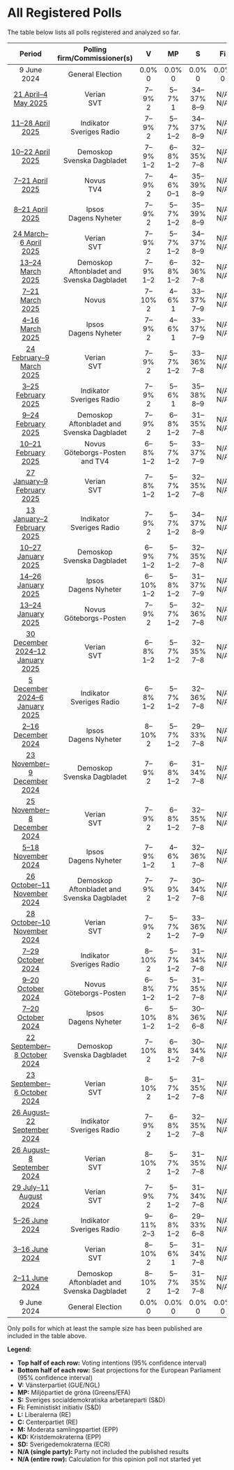 # All Registered Polls

The table below lists all polls registered and analyzed so far.

| Period     | Polling firm/Commissioner(s) | V | MP | S | Fi | L | C | M | KD | SD |
|:----------:|:----------------------------:|:--:|:--:|:--:|:--:|:--:|:--:|:--:|:--:|:--:|
| 9 June 2024 | General Election | 0.0% <br> 0 | 0.0% <br> 0 | 0.0% <br> 0 | 0.0% <br> 0 | 0.0% <br> 0 | 0.0% <br> 0 | 0.0% <br> 0 | 0.0% <br> 0 | 0.0% <br> 0 |
| [21 April–4 May 2025](2025-05-04-Verian.html) | Verian <br> SVT | 7–9% <br> 2 | 5–7% <br> 1 | 34–37% <br> 8–9 | N/A <br> N/A | 2–3% <br> 0 | 4–6% <br> 1 | 17–19% <br> 4 | 4–5% <br> 0–1 | 18–20% <br> 4–5 |
| [11–28 April 2025](2025-04-28-Indikator.html) | Indikator <br> Sveriges Radio | 7–9% <br> 2 | 5–7% <br> 1–2 | 34–37% <br> 8–9 | N/A <br> N/A | 2–4% <br> 0 | 3–5% <br> 0–1 | 20–23% <br> 5 | 2–4% <br> 0 | 17–20% <br> 4–5 |
| [10–22 April 2025](2025-04-22-Demoskop.html) | Demoskop <br> Svenska Dagbladet | 7–9% <br> 1–2 | 6–8% <br> 1–2 | 32–35% <br> 7–8 | N/A <br> N/A | 2–3% <br> 0 | 4–6% <br> 1 | 19–22% <br> 4–5 | 3–5% <br> 0–1 | 17–20% <br> 4–5 |
| [7–21 April 2025](2025-04-21-Novus.html) | Novus <br> TV4 | 7–9% <br> 2 | 4–6% <br> 0–1 | 35–39% <br> 8–9 | N/A <br> N/A | 2–3% <br> 0 | 4–5% <br> 0–1 | 18–22% <br> 4–5 | 3–4% <br> 0 | 18–21% <br> 4–5 |
| [8–21 April 2025](2025-04-21-Ipsos.html) | Ipsos <br> Dagens Nyheter | 7–9% <br> 2 | 5–7% <br> 1–2 | 35–39% <br> 8–9 | N/A <br> N/A | 1–3% <br> 0 | 4–6% <br> 1 | 17–21% <br> 4–5 | 2–4% <br> 0 | 17–21% <br> 4–5 |
| [24 March–6 April 2025](2025-04-06-Verian.html) | Verian <br> SVT | 7–9% <br> 2 | 5–7% <br> 1–2 | 34–37% <br> 8–9 | N/A <br> N/A | 2–3% <br> 0 | 3–4% <br> 0–1 | 19–22% <br> 4–5 | 3–4% <br> 0–1 | 17–20% <br> 4–5 |
| [13–24 March 2025](2025-03-24-Demoskop.html) | Demoskop <br> Aftonbladet and Svenska Dagbladet | 7–9% <br> 1–2 | 6–8% <br> 1–2 | 32–36% <br> 7–8 | N/A <br> N/A | 2–3% <br> 0 | 3–5% <br> 0–1 | 17–20% <br> 4–5 | 4–6% <br> 0–1 | 18–21% <br> 4–5 |
| [7–21 March 2025](2025-03-21-Novus.html) | Novus | 7–10% <br> 2 | 4–6% <br> 1 | 33–37% <br> 7–9 | N/A <br> N/A | 2–3% <br> 0 | 4–5% <br> 0–1 | 19–22% <br> 4–5 | 3–4% <br> 0 | 18–21% <br> 4–5 |
| [4–16 March 2025](2025-03-16-Ipsos.html) | Ipsos <br> Dagens Nyheter | 7–9% <br> 2 | 4–6% <br> 1 | 33–37% <br> 7–9 | N/A <br> N/A | 2–4% <br> 0 | 3–5% <br> 0–1 | 18–22% <br> 4–5 | 2–4% <br> 0 | 18–22% <br> 4–5 |
| [24 February–9 March 2025](2025-03-09-Verian.html) | Verian <br> SVT | 7–9% <br> 2 | 5–7% <br> 1–2 | 33–36% <br> 7–8 | N/A <br> N/A | 2–3% <br> 0 | 4–5% <br> 0–1 | 18–21% <br> 4–5 | 4–5% <br> 0–1 | 18–21% <br> 4–5 |
| [3–25 February 2025](2025-02-25-Indikator.html) | Indikator <br> Sveriges Radio | 7–9% <br> 2 | 5–6% <br> 1 | 35–38% <br> 8–9 | N/A <br> N/A | 3–4% <br> 0 | 4–5% <br> 0–1 | 18–20% <br> 4–5 | 2–3% <br> 0 | 18–21% <br> 4–5 |
| [9–24 February 2025](2025-02-24-Demoskop.html) | Demoskop <br> Aftonbladet and Svenska Dagbladet | 7–9% <br> 2 | 6–8% <br> 1–2 | 31–35% <br> 7–8 | N/A <br> N/A | 2–4% <br> 0 | 4–6% <br> 1 | 18–21% <br> 4–5 | 3–5% <br> 0–1 | 18–21% <br> 4–5 |
| [10–21 February 2025](2025-02-21-Novus.html) | Novus <br> Göteborgs-Posten and TV4 | 6–8% <br> 1–2 | 5–7% <br> 1–2 | 33–37% <br> 7–9 | N/A <br> N/A | 2–4% <br> 0 | 3–5% <br> 0–1 | 18–21% <br> 4–5 | 2–4% <br> 0 | 19–22% <br> 4–5 |
| [27 January–9 February 2025](2025-02-09-Verian.html) | Verian <br> SVT | 7–8% <br> 1–2 | 5–7% <br> 1–2 | 32–35% <br> 7–8 | N/A <br> N/A | 2–3% <br> 0 | 3–5% <br> 0–1 | 18–21% <br> 4–5 | 3–5% <br> 0–1 | 20–22% <br> 4–5 |
| [13 January–2 February 2025](2025-02-02-Indikator.html) | Indikator <br> Sveriges Radio | 7–9% <br> 2 | 5–7% <br> 1–2 | 34–37% <br> 8–9 | N/A <br> N/A | 3–4% <br> 0 | 4–5% <br> 0–1 | 17–20% <br> 4–5 | 3–4% <br> 0 | 19–22% <br> 4–5 |
| [10–27 January 2025](2025-01-27-Demoskop.html) | Demoskop <br> Svenska Dagbladet | 6–9% <br> 1–2 | 5–7% <br> 1–2 | 32–35% <br> 7–8 | N/A <br> N/A | 2–3% <br> 0 | 4–6% <br> 1 | 18–22% <br> 4–5 | 3–5% <br> 0–1 | 18–22% <br> 4–5 |
| [14–26 January 2025](2025-01-26-Ipsos.html) | Ipsos <br> Dagens Nyheter | 6–10% <br> 1–2 | 5–8% <br> 1–2 | 31–37% <br> 7–9 | N/A <br> N/A | 2–4% <br> 0 | 4–7% <br> 0–1 | 17–22% <br> 4–5 | 2–4% <br> 0–1 | 18–23% <br> 4–5 |
| [13–24 January 2025](2025-01-24-Novus.html) | Novus <br> Göteborgs-Posten | 7–9% <br> 2 | 5–7% <br> 1–2 | 32–36% <br> 7–8 | N/A <br> N/A | 2–4% <br> 0 | 4–6% <br> 1 | 19–22% <br> 4–5 | 2–3% <br> 0 | 19–22% <br> 4–5 |
| [30 December 2024–12 January 2025](2025-01-12-Verian.html) | Verian <br> SVT | 6–8% <br> 1–2 | 5–7% <br> 1–2 | 32–35% <br> 7–8 | N/A <br> N/A | 2–4% <br> 0 | 4–5% <br> 0–1 | 18–21% <br> 4–5 | 3–5% <br> 0–1 | 19–22% <br> 4–5 |
| [5 December 2024–6 January 2025](2025-01-06-Indikator.html) | Indikator <br> Sveriges Radio | 6–8% <br> 1–2 | 5–7% <br> 1–2 | 32–36% <br> 7–8 | N/A <br> N/A | 3–4% <br> 0–1 | 4–6% <br> 0–1 | 17–20% <br> 4–5 | 3–4% <br> 0–1 | 20–23% <br> 4–5 |
| [2–16 December 2024](2024-12-16-Ipsos.html) | Ipsos <br> Dagens Nyheter | 8–10% <br> 2 | 5–7% <br> 1–2 | 29–33% <br> 7–8 | N/A <br> N/A | 2–4% <br> 0 | 5–7% <br> 1–2 | 17–21% <br> 4–5 | 2–4% <br> 0 | 19–23% <br> 4–5 |
| [23 November–9 December 2024](2024-12-09-Demoskop.html) | Demoskop <br> Svenska Dagbladet | 7–9% <br> 2 | 6–8% <br> 1–2 | 31–34% <br> 7–8 | N/A <br> N/A | 2–3% <br> 0 | 4–5% <br> 0–1 | 18–21% <br> 4–5 | 3–4% <br> 0–1 | 19–22% <br> 4–5 |
| [25 November–8 December 2024](2024-12-08-Verian.html) | Verian <br> SVT | 7–9% <br> 2 | 6–8% <br> 1–2 | 32–35% <br> 7–8 | N/A <br> N/A | 3–4% <br> 0 | 4–6% <br> 1 | 18–20% <br> 4–5 | 3–5% <br> 0–1 | 18–21% <br> 4–5 |
| [5–18 November 2024](2024-11-18-Ipsos.html) | Ipsos <br> Dagens Nyheter | 7–9% <br> 1–2 | 4–6% <br> 1 | 32–36% <br> 7–8 | N/A <br> N/A | 3–5% <br> 0–1 | 4–6% <br> 1 | 17–21% <br> 4–5 | 3–5% <br> 0–1 | 19–23% <br> 4–5 |
| [26 October–11 November 2024](2024-11-11-Demoskop.html) | Demoskop <br> Aftonbladet and Svenska Dagbladet | 7–9% <br> 2 | 7–9% <br> 1–2 | 30–34% <br> 7–8 | N/A <br> N/A | 2–4% <br> 0 | 4–6% <br> 0–1 | 19–22% <br> 4–5 | 3–5% <br> 0–1 | 18–21% <br> 4–5 |
| [28 October–10 November 2024](2024-11-10-Verian.html) | Verian <br> SVT | 7–9% <br> 2 | 5–7% <br> 1–2 | 33–36% <br> 7–9 | N/A <br> N/A | 2–4% <br> 0 | 4–5% <br> 0–1 | 18–21% <br> 4–5 | 3–5% <br> 0–1 | 18–20% <br> 4–5 |
| [7–29 October 2024](2024-10-29-Indikator.html) | Indikator <br> Sveriges Radio | 8–10% <br> 2 | 5–7% <br> 1–2 | 31–34% <br> 7–8 | N/A <br> N/A | 3–4% <br> 0 | 5–6% <br> 1 | 17–19% <br> 4–5 | 3–4% <br> 0 | 20–22% <br> 5 |
| [9–20 October 2024](2024-10-20-Novus.html) | Novus <br> Göteborgs-Posten | 6–8% <br> 1–2 | 5–7% <br> 1–2 | 31–35% <br> 7–8 | N/A <br> N/A | 3–4% <br> 0–1 | 4–6% <br> 1 | 18–21% <br> 4–5 | 3–5% <br> 0–1 | 19–22% <br> 4–5 |
| [7–20 October 2024](2024-10-20-Ipsos.html) | Ipsos <br> Dagens Nyheter | 6–10% <br> 1–2 | 5–8% <br> 1–2 | 30–36% <br> 6–8 | N/A <br> N/A | 3–5% <br> 0–1 | 4–7% <br> 0–1 | 16–21% <br> 3–5 | 3–5% <br> 0–1 | 17–22% <br> 4–5 |
| [22 September–8 October 2024](2024-10-08-Demoskop.html) | Demoskop <br> Svenska Dagbladet | 7–10% <br> 2 | 6–8% <br> 1–2 | 30–34% <br> 7–8 | N/A <br> N/A | 3–4% <br> 0 | 4–6% <br> 1 | 19–22% <br> 4–5 | 3–4% <br> 0–1 | 18–21% <br> 4–5 |
| [23 September–6 October 2024](2024-10-06-Verian.html) | Verian <br> SVT | 8–10% <br> 2 | 5–7% <br> 1–2 | 31–35% <br> 7–8 | N/A <br> N/A | 3–4% <br> 0 | 4–5% <br> 0–1 | 18–21% <br> 4–5 | 4–5% <br> 0–1 | 18–21% <br> 4–5 |
| [26 August–22 September 2024](2024-09-22-Indikator.html) | Indikator <br> Sveriges Radio | 7–9% <br> 2 | 6–8% <br> 1–2 | 32–35% <br> 7–8 | N/A <br> N/A | 3–4% <br> 0–1 | 4–6% <br> 1 | 18–21% <br> 4–5 | 3–4% <br> 0–1 | 18–21% <br> 4–5 |
| [26 August–8 September 2024](2024-09-08-Verian.html) | Verian <br> SVT | 8–10% <br> 2 | 5–7% <br> 1–2 | 31–35% <br> 7–8 | N/A <br> N/A | 3–4% <br> 0 | 4–6% <br> 1 | 19–22% <br> 4–5 | 3–4% <br> 0 | 17–20% <br> 4–5 |
| [29 July–11 August 2024](2024-08-11-Verian.html) | Verian <br> SVT | 7–9% <br> 2 | 5–7% <br> 1–2 | 31–34% <br> 7–8 | N/A <br> N/A | 2–4% <br> 0 | 4–6% <br> 1 | 19–21% <br> 4–5 | 3–4% <br> 0–1 | 19–21% <br> 4–5 |
| [5–26 June 2024](2024-06-26-Indikator.html) | Indikator <br> Sveriges Radio | 9–11% <br> 2–3 | 6–8% <br> 1–2 | 29–33% <br> 6–8 | N/A <br> N/A | 3–5% <br> 0–1 | 4–6% <br> 1 | 18–21% <br> 4–5 | 3–5% <br> 0–1 | 17–20% <br> 4–5 |
| [3–16 June 2024](2024-06-16-Verian.html) | Verian <br> SVT | 8–10% <br> 2 | 5–6% <br> 1 | 31–34% <br> 7–8 | N/A <br> N/A | 3–4% <br> 0 | 5–6% <br> 1 | 18–20% <br> 4–5 | 4–5% <br> 0–1 | 18–20% <br> 4–5 |
| [2–11 June 2024](2024-06-11-Demoskop.html) | Demoskop <br> Aftonbladet and Svenska Dagbladet | 8–10% <br> 2 | 5–7% <br> 1–2 | 31–35% <br> 7–8 | N/A <br> N/A | 2–3% <br> 0 | 4–5% <br> 0–1 | 17–20% <br> 4–5 | 3–4% <br> 0–1 | 20–23% <br> 5 |
| 9 June 2024 | General Election | 0.0% <br> 0 | 0.0% <br> 0 | 0.0% <br> 0 | 0.0% <br> 0 | 0.0% <br> 0 | 0.0% <br> 0 | 0.0% <br> 0 | 0.0% <br> 0 | 0.0% <br> 0 |

Only polls for which at least the sample size has been published are included in the table above.

**Legend:**
+ **Top half of each row:** Voting intentions (95% confidence interval)
+ **Bottom half of each row:** Seat projections for the European Parliament (95% confidence interval)
+ **V:** Vänsterpartiet (GUE/NGL)
+ **MP:** Miljöpartiet de gröna (Greens/EFA)
+ **S:** Sveriges socialdemokratiska arbetareparti (S&D)
+ **Fi:** Feministiskt initiativ (S&D)
+ **L:** Liberalerna (RE)
+ **C:** Centerpartiet (RE)
+ **M:** Moderata samlingspartiet (EPP)
+ **KD:** Kristdemokraterna (EPP)
+ **SD:** Sverigedemokraterna (ECR)
+ **N/A (single party):** Party not included the published results
+ **N/A (entire row):** Calculation for this opinion poll not started yet

